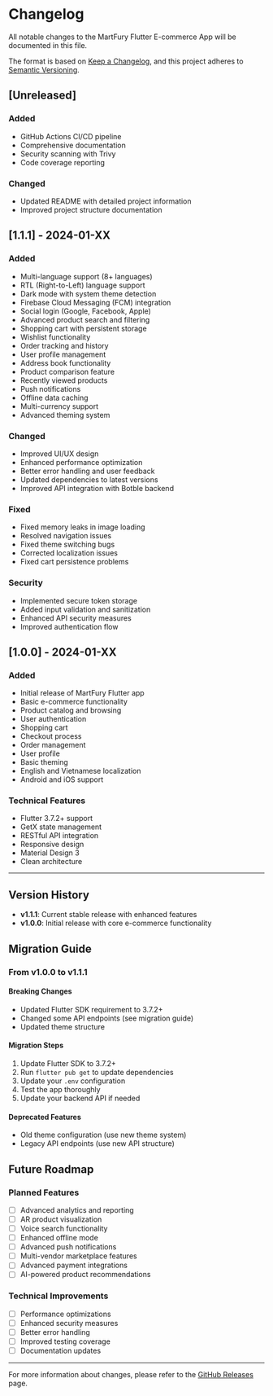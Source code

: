 # Changelog

All notable changes to the MartFury Flutter E-commerce App will be documented in this file.

The format is based on [Keep a Changelog](https://keepachangelog.com/en/1.0.0/),
and this project adheres to [Semantic Versioning](https://semver.org/spec/v2.0.0.html).

## [Unreleased]

### Added
- GitHub Actions CI/CD pipeline
- Comprehensive documentation
- Security scanning with Trivy
- Code coverage reporting

### Changed
- Updated README with detailed project information
- Improved project structure documentation

## [1.1.1] - 2024-01-XX

### Added
- Multi-language support (8+ languages)
- RTL (Right-to-Left) language support
- Dark mode with system theme detection
- Firebase Cloud Messaging (FCM) integration
- Social login (Google, Facebook, Apple)
- Advanced product search and filtering
- Shopping cart with persistent storage
- Wishlist functionality
- Order tracking and history
- User profile management
- Address book functionality
- Product comparison feature
- Recently viewed products
- Push notifications
- Offline data caching
- Multi-currency support
- Advanced theming system

### Changed
- Improved UI/UX design
- Enhanced performance optimization
- Better error handling and user feedback
- Updated dependencies to latest versions
- Improved API integration with Botble backend

### Fixed
- Fixed memory leaks in image loading
- Resolved navigation issues
- Fixed theme switching bugs
- Corrected localization issues
- Fixed cart persistence problems

### Security
- Implemented secure token storage
- Added input validation and sanitization
- Enhanced API security measures
- Improved authentication flow

## [1.0.0] - 2024-01-XX

### Added
- Initial release of MartFury Flutter app
- Basic e-commerce functionality
- Product catalog and browsing
- User authentication
- Shopping cart
- Checkout process
- Order management
- User profile
- Basic theming
- English and Vietnamese localization
- Android and iOS support

### Technical Features
- Flutter 3.7.2+ support
- GetX state management
- RESTful API integration
- Responsive design
- Material Design 3
- Clean architecture

---

## Version History

- **v1.1.1**: Current stable release with enhanced features
- **v1.0.0**: Initial release with core e-commerce functionality

## Migration Guide

### From v1.0.0 to v1.1.1

#### Breaking Changes
- Updated Flutter SDK requirement to 3.7.2+
- Changed some API endpoints (see migration guide)
- Updated theme structure

#### Migration Steps
1. Update Flutter SDK to 3.7.2+
2. Run `flutter pub get` to update dependencies
3. Update your `.env` configuration
4. Test the app thoroughly
5. Update your backend API if needed

#### Deprecated Features
- Old theme configuration (use new theme system)
- Legacy API endpoints (use new API structure)

## Future Roadmap

### Planned Features
- [ ] Advanced analytics and reporting
- [ ] AR product visualization
- [ ] Voice search functionality
- [ ] Enhanced offline mode
- [ ] Advanced push notifications
- [ ] Multi-vendor marketplace features
- [ ] Advanced payment integrations
- [ ] AI-powered product recommendations

### Technical Improvements
- [ ] Performance optimizations
- [ ] Enhanced security measures
- [ ] Better error handling
- [ ] Improved testing coverage
- [ ] Documentation updates

---

For more information about changes, please refer to the [GitHub Releases](https://github.com/yourusername/martfury-flutter/releases) page.

